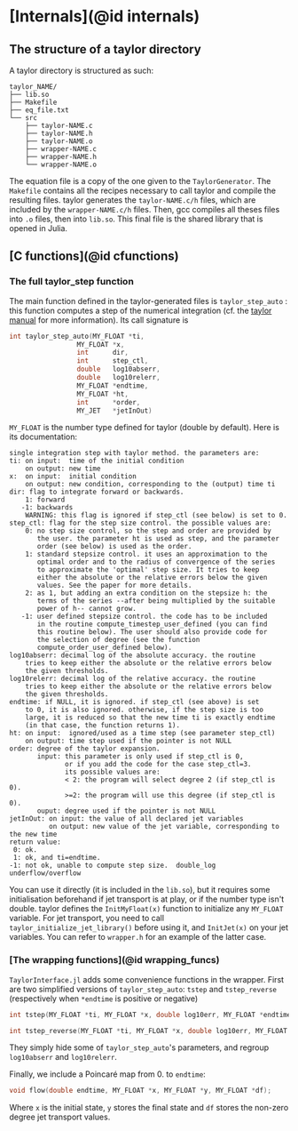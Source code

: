 # [Internals](@id internals)

## The structure of a taylor directory

A taylor directory is structured as such:

```
taylor_ΝAME/
├── lib.so
├── Makefile
├── eq_file.txt
└── src
    ├── taylor-ΝAME.c
    ├── taylor-ΝAME.h
    ├── taylor-ΝAME.o
    ├── wrapper-ΝAME.c
    ├── wrapper-ΝAME.h
    └── wrapper-ΝAME.o
```

The equation file is a copy of the one given to the `TaylorGenerator`. The `Makefile` contains all the recipes necessary to call taylor and compile the resulting files. taylor generates the `taylor-NAME.c/h` files, which are included by the `wrapper-NAME.c/h` files. Then, gcc compiles all theses files into `.o` files, then into `lib.so`. This final file is the shared library that is opened in Julia.

## [C functions](@id cfunctions)

### The full taylor_step function

The main function defined in the taylor-generated files is `taylor_step_auto` : this function computes a step of the numerical integration (cf. the [taylor manual](https://github.com/joang/taylor2-dist/blob/main/src/manual/manual.pd) for more information). Its call signature is

```C
int taylor_step_auto(MY_FLOAT *ti,
                 MY_FLOAT *x,
                 int      dir,
                 int      step_ctl,
                 double   log10abserr,
                 double   log10relerr,
                 MY_FLOAT *endtime,
                 MY_FLOAT *ht,
                 int      *order,
                 MY_JET   *jetInOut)
```

`MY_FLOAT` is the number type defined for taylor (double by default). Here is its documentation:

```
single integration step with taylor method. the parameters are:
ti: on input:  time of the initial condition
    on output: new time
x:  on input:  initial condition
    on output: new condition, corresponding to the (output) time ti
dir: flag to integrate forward or backwards.
    1: forward
   -1: backwards
    WARNING: this flag is ignored if step_ctl (see below) is set to 0.
step_ctl: flag for the step size control. the possible values are:
    0: no step size control, so the step and order are provided by
       the user. the parameter ht is used as step, and the parameter
       order (see below) is used as the order.
    1: standard stepsize control. it uses an approximation to the
       optimal order and to the radius of convergence of the series
       to approximate the 'optimal' step size. It tries to keep
       either the absolute or the relative errors below the given
       values. See the paper for more details.
    2: as 1, but adding an extra condition on the stepsize h: the
       terms of the series --after being multiplied by the suitable
       power of h-- cannot grow.
   -1: user defined stepsize control. the code has to be included
       in the routine compute_timestep_user_defined (you can find
       this routine below). The user should also provide code for
       the selection of degree (see the function
       compute_order_user_defined below).
log10abserr: decimal log of the absolute accuracy. the routine
    tries to keep either the absolute or the relative errors below
    the given thresholds.
log10relerr: decimal log of the relative accuracy. the routine
    tries to keep either the absolute or the relative errors below
    the given thresholds.
endtime: if NULL, it is ignored. if step_ctl (see above) is set
    to 0, it is also ignored. otherwise, if the step size is too
    large, it is reduced so that the new time ti is exactly endtime
    (in that case, the function returns 1).
ht: on input:  ignored/used as a time step (see parameter step_ctl)
    on output: time step used if the pointer is not NULL
order: degree of the taylor expansion.
       input: this parameter is only used if step_ctl is 0,
              or if you add the code for the case step_ctl=3.
              its possible values are:
              < 2: the program will select degree 2 (if step_ctl is 0).
              >=2: the program will use this degree (if step_ctl is 0).
       ouput: degree used if the pointer is not NULL
jetInOut: on input: the value of all declared jet variables
          on output: new value of the jet variable, corresponding to the new time
return value:
 0: ok.
 1: ok, and ti=endtime.  
-1: not ok, unable to compute step size.  double_log  underflow/overflow
```

You can use it directly (it is included in the `lib.so`), but it requires some initialisation beforehand if jet transport is at play, or if the number type isn't double. taylor defines the `InitMyFloat(x)` function to initialize any `MY_FLOAT` variable. For jet transport, you need to call `taylor_initialize_jet_library()` before using it, and `InitJet(x)` on your jet variables. You can refer to `wrapper.h` for an example of the latter case.

### [The wrapping functions](@id wrapping_funcs)

`TaylorInterface.jl` adds some convenience functions in the wrapper. First are two simplified versions of `taylor_step_auto`: `tstep` and `tstep_reverse` (respectively when `*endtime` is positive or negative)

```C
int tstep(MY_FLOAT *ti, MY_FLOAT *x, double log10err, MY_FLOAT *endtime);

int tstep_reverse(MY_FLOAT *ti, MY_FLOAT *x, double log10err, MY_FLOAT *endtime);
```

They simply hide some of `taylor_step_auto`'s parameters, and regroup `log10abserr` and `log10relerr`.

Finally, we include a Poincaré map from 0. to `endtime`:

```C
void flow(double endtime, MY_FLOAT *x, MY_FLOAT *y, MY_FLOAT *df);
```

Where `x` is the initial state, `y` stores the final state and `df` stores the non-zero degree jet transport values.